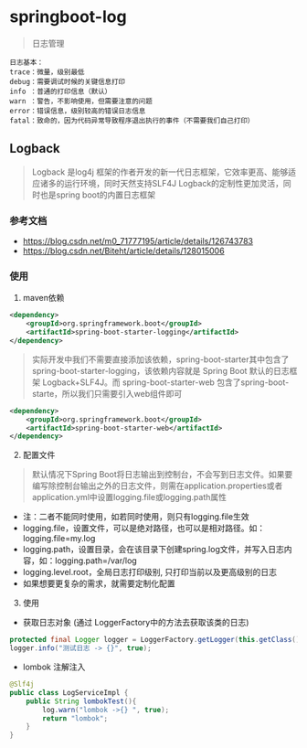 # springboot-log
> 日志管理
```
日志基本：
trace：微量，级别最低
debug：需要调试时候的关键信息打印
info ：普通的打印信息（默认）
warn ：警告，不影响使用，但需要注意的问题
error：错误信息，级别较高的错误日志信息
fatal：致命的，因为代码异常导致程序退出执行的事件（不需要我们自己打印）
```
## Logback
> Logback 是log4j 框架的作者开发的新一代日志框架，它效率更高、能够适应诸多的运行环境，同时天然支持SLF4J Logback的定制性更加灵活，同时也是spring boot的内置日志框架
### 参考文档
* https://blog.csdn.net/m0_71777195/article/details/126743783
* https://blog.csdn.net/Biteht/article/details/128015006

### 使用
1. maven依赖
```xml
<dependency>
    <groupId>org.springframework.boot</groupId>
    <artifactId>spring-boot-starter-logging</artifactId>
</dependency>
```
> 实际开发中我们不需要直接添加该依赖，spring-boot-starter其中包含了 spring-boot-starter-logging，该依赖内容就是 Spring Boot 默认的日志框架 Logback+SLF4J。而 spring-boot-starter-web 包含了spring-boot-starte，所以我们只需要引入web组件即可
```xml
<dependency>
    <groupId>org.springframework.boot</groupId>
    <artifactId>spring-boot-starter-web</artifactId>
</dependency>
```
2. 配置文件
> 默认情况下Spring Boot将日志输出到控制台，不会写到日志文件。如果要编写除控制台输出之外的日志文件，则需在application.properties或者application.yml中设置logging.file或logging.path属性
* 注：二者不能同时使用，如若同时使用，则只有logging.file生效
* logging.file，设置文件，可以是绝对路径，也可以是相对路径。如：logging.file=my.log
* logging.path，设置目录，会在该目录下创建spring.log文件，并写入日志内容，如：logging.path=/var/log
* logging.level.root，全局日志打印级别, 只打印当前以及更高级别的日志
* 如果想要更复杂的需求，就需要定制化配置

3. 使用
* 获取日志对象 (通过 LoggerFactory中的方法去获取该类的日志)
```java
protected final Logger logger = LoggerFactory.getLogger(this.getClass());
logger.info("测试日志 -> {}", true);
```
* lombok 注解注入
```java
@Slf4j
public class LogServiceImpl {
    public String lombokTest(){
        log.warn("lombok ->{} ", true);
        return "lombok";
    }
}
```
